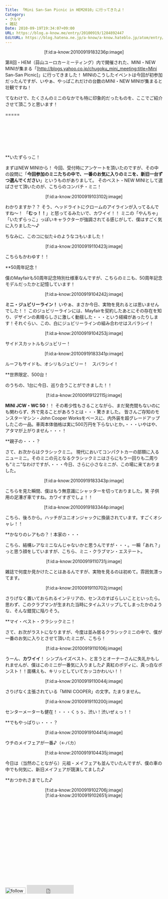 ```yaml
---
Title: 「Mini San-San Picnic in HEM2010」に行ってきたよ！
Category:
- クルマ
- 雑記
Date: 2010-09-19T19:34:07+09:00
URL: https://blog.a-know.me/entry/20100919/1284892447
EditURL: https://blog.hatena.ne.jp/a-know/a-know.hateblo.jp/atom/entry/12921228815727979802
---
```


<div align=center>[f:id:a-know:20100919183236p:image]</div>


第8回・HEM（蒜山ユーロカーミーティング）内で開催された、MINI・NEW MINIが集まる「[http://blogs.yahoo.co.jp/chugoku_mini_meeting:title=Mini San-San Picnic]」に行ってきました！
MINIのこうしたイベントは今回が初参加だったんですが、いやぁ、やっぱこれだけの台数のMINI・NEW MINIが集まると壮観ですね！

てなわけで、たくさんのミニのなかでも特に印象的だったものを、ここでご紹介させて頂こうと思います！


=====

<script async src="//pagead2.googlesyndication.com/pagead/js/adsbygoogle.js"></script>
<!-- article-top -->
<ins class="adsbygoogle"
     style="display:inline-block;width:728px;height:90px"
     data-ad-client="ca-pub-3463034538369189"
     data-ad-slot="8367620130"></ins>
<script>
(adsbygoogle = window.adsbygoogle || []).push({});
</script>


**いたずらっこ！

まずはNEW MINIから！
今回、受付時にアンケートを頂いたのですが、その中の設問に「<span style="font-weight:bold;">今回参加のミニたちの中で、一番のお気に入りのミニを、新旧一台ずつ選んでください</span>」というものがありまして。
そのベスト・NEW MINIとして選ばさせて頂いたのが、こちらのコンバチ・ミニ！


<div align=center>[f:id:a-know:20100919103102j:image]</div>


わかりますか？？
そう、ヘッドライトにクロームのアイラインが入ってるんですね〜！
「<span style="font-weight:bold;">むっ！！</span>」と怒ってるみたいで、カワイイ！！
ミニの「やんちゃ」「いたずらっこ」っぽいキャラクターが強調されてる感じがして、僕はすごく気に入りました〜♪


ちなみに、このコに似た↓のようなコもいました！


<div align=center>[f:id:a-know:20100919110423j:image]</div>


こちらもかわゆす！！


**50周年記念！

僕のMayfairも50周年記念特別仕様車なんですが、こちらのミニも、50周年記念モデルだったかと記憶しています！


<div align=center>[f:id:a-know:20100919104242j:image]</div>


<span style="font-weight:bold;">ミニ・ジュビリーライン！</span>
いやぁ、まさか今日、実物を見れるとは思いませんでした！！
このジュビリーラインには、Mayfairを契約したあとにその存在を知り、デザインの素晴らしさに激しく動揺した・・・という経緯があったりします！それぐらい、この、白にジュビリーラインの組み合わせはスバラシイ！


<div align=center>[f:id:a-know:20100919104253j:image]</div>


サイドスカットルもジュビリー！


<div align=center>[f:id:a-know:20100919183341p:image]</div>


ルーフもサイドも、オシリもジュビリー！　スバラシイ！


**世界限定、500台！

のうちの、1台に今日、巡り合うことができました！！


<div align=center>[f:id:a-know:20100919122115j:image]</div>


<span style="font-weight:bold;">MINI JCW・WC 50</span>！！
その希少性もさることながら、まだ発売間もないのにも関わらず、外で見ることがあろうとは・・・驚きました。
皆さんご存知のモンスターマシン・John Cooper Worksをベースに、内外装を超グレードアップしたこの一品。車両本体価格は実に500万円を下らないとか。・・・いやはや、アタマが上がりません・・・！


**親子の・・・？

さて、お次からはクラシックミニ。
現代においてコンパクトカーの部類に入るニューミニ。そのミニの元となるクラシックミニはさらにもう一回りも二周りも“ミニ”なわけですが、・・・今日、さらに小さなミニが、この場に来ておりました。


<div align=center>[f:id:a-know:20100919183343p:image]</div>


こちらを見た瞬間、僕はもう無意識にシャッターを切っておりました。笑
子供用の足漕ぎ車ですね。カワイすぎでしょ！！


<div align=center>[f:id:a-know:20100919183344p:image]</div>


こちら、後ろから。ハッチがユニオンジャックに換装されています。すごくオシャレ！！


**かなりのレアもの？！本家の・・・

こちら、結構レアなミニなんじゃないかと思うんですが・・・。一瞬「あれ？」っと思う顔をしていますが、こちら、ミニ・クラブマン・エステート。


<div align=center>[f:id:a-know:20100919110731j:image]</div>


雑誌で何度か見かけたことはあるんですが、実物を見るのは初めて。雰囲気漂ってます。


<div align=center>[f:id:a-know:20100919110702j:image]</div>


さりげなく置いておられるインテリアの、センスのすばらしいことといったら。思わず、このクラブマンが生まれた当時にタイムスリップしてしまったかのような、そんな錯覚に陥りそう。



**マイ・ベスト・クラシックミニ！

さて、お次がラストになりますが、今度は並み居るクラシックミニの中で、僕が一番のお気に入りとさせて頂いたミニが、こちら！


<div align=center>[f:id:a-know:20100919110106j:image]</div>


うーん、<span style="font-weight:bold;">カワイイ</span>！
シンプルイズベスト、と言うとオーナーさんに失礼かもしれませんが、僕はこのミニが一番気に入りました♪
真紅のボディに、真っ白なボンスト！！面構えも、キリッとしていてカッコかわいい！！


<div align=center>[f:id:a-know:20100919110044j:image]</div>


さりげなく主張されている「MINI COOPER」の文字。たまりません。


<div align=center>[f:id:a-know:20100919110200j:image]</div>


センターメーターも健在！・・・くぅぅ、渋い！渋いぜぇっ！！


**でもやっぱりぃ・・・？

<div align=center>[f:id:a-know:20100919104414j:image]</div>


ウチのメイフェアが一番♪（←バカ）


<div align=center>[f:id:a-know:20100919104435j:image]</div>


今日は（当然のことながら）元祖・メイフェアも並んでいたんですが、僕の車の中でも何気に、新旧メイフェアが競演してました♪


**おつかれさまでした♪


<div align=center>[f:id:a-know:20100919102706j:image]</div>

<div align=center>[f:id:a-know:20100919102651j:image]</div>

<script async src="//pagead2.googlesyndication.com/pagead/js/adsbygoogle.js"></script>
<!-- article-bottom2 -->
<ins class="adsbygoogle"
     style="display:inline-block;width:300px;height:250px"
     data-ad-client="ca-pub-3463034538369189"
     data-ad-slot="5274552934"></ins>
<script>
(adsbygoogle = window.adsbygoogle || []).push({});
</script>


<div>
<a href='http://cloud.feedly.com/#subscription%2Ffeed%2Fhttp%3A%2F%2Fblog.a-know.me%2Ffeed'  target='blank'><img id='feedlyFollow' src='http://s3.feedly.com/img/follows/feedly-follow-rectangle-volume-small_2x.png' alt='follow us in feedly' width='65' height='20'></a>

<iframe src="http://blog.hatena.ne.jp/a-know/a-know.hateblo.jp/subscribe/iframe" allowtransparency="true" frameborder="0" scrolling="no" width="150" height="28"></iframe>
</div>
